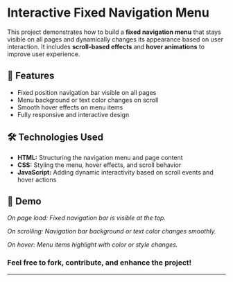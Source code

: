 # Interactive Fixed Navigation Menu

This project demonstrates how to build a **fixed navigation menu** that stays visible on all pages and dynamically changes its appearance based on user interaction. It includes **scroll-based effects** and **hover animations** to improve user experience.

## 🚀 Features
- Fixed position navigation bar visible on all pages
- Menu background or text color changes on scroll
- Smooth hover effects on menu items
- Fully responsive and interactive design

## 🛠️ Technologies Used
- **HTML:** Structuring the navigation menu and page content
- **CSS:** Styling the menu, hover effects, and scroll behavior
- **JavaScript:** Adding dynamic interactivity based on scroll events and hover actions

## 📸 Demo
*On page load: Fixed navigation bar is visible at the top.*

*On scrolling: Navigation bar background or text color changes smoothly.*

*On hover: Menu items highlight with color or style changes.*

### Feel free to fork, contribute, and enhance the project!
---
